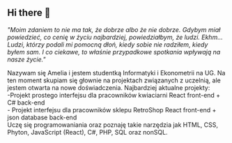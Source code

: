 ## Hi there 👋

<!--
**AmeliaQ7/AmeliaQ7** is a ✨ _special_ ✨ repository because its `README.md` (this file) appears on your GitHub profile.

Here are some ideas to get you started:

- 🔭 I’m currently working on ...
- 🌱 I’m currently learning ...
- 👯 I’m looking to collaborate on ...
- 🤔 I’m looking for help with ...
- 💬 Ask me about ...
- 📫 How to reach me: ...
- 😄 Pronouns: ...
- ⚡ Fun fact: ...
-->

*"Moim zdaniem to nie ma tak, że dobrze albo że nie dobrze. Gdybym miał powiedzieć, co cenię w życiu najbardziej, powiedziałbym, że ludzi. Ekhm... Ludzi, którzy podali mi pomocną dłoń, kiedy sobie nie radziłem, kiedy byłem sam. I co ciekawe, to właśnie przypadkowe spotkania wpływają na nasze życie."*

Nazywam się Amelia i jestem studentką Informatyki i Ekonometrii na UG.
Na ten moment skupiam się głownie na projektach związanych z uczelnią, ale jestem otwarta na nowe doświadczenia.
Najbardziej aktualne projekty:  
      -Projekt prostego interfejsu dla pracowników kwiaciarni React front-end + C# back-end  
     - Projekt interfejsu dla pracowników sklepu RetroShop React front-end + json database back-end  
Uczę się programowaniania oraz poznaję takie narzędzia jak HTML, CSS, Phyton, JavaScript (React), C#, PHP, SQL oraz nonSQL.
 
